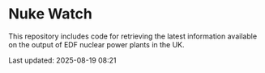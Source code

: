 # Nuke Watch

This repository includes code for retrieving the latest information available on the output of EDF nuclear power plants in the UK.

Last updated: 2025-08-19 08:21